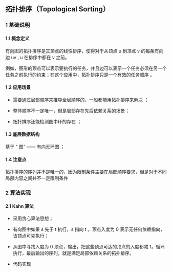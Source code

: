## 拓扑排序（Topological Sorting）

### 1 基础说明

#### 1.1 概念定义

有向图的拓扑排序是其顶点的线性排序，使得对于从顶点 u 到顶点  v 的每条有向边 uv , u 在排序中都在 v 之前。 

例如，图形的顶点可以表示要执行的任务，并且边可以表示一个任务必须在另一个任务之前执行的约束；在这个应用中，拓扑排序只是一个有效的任务顺序 。

#### 1.2 应用场景

* 需要通过局部顺序来推导全局顺序的，一般都能用拓扑排序来解决 ；
* 整体顺序不一定唯一，但是局部存在先后依赖关系的场景；

* 拓扑排序还能检测图中环的存在 ；

#### 1.3 底层数据结构

基于 “ 图” —— 有向无环图 ；

#### 1.4 注意点

拓扑排序的序列并不是唯一的，因为限制条件主要在局部顺序要求，但是对于不同局部内容之间并不一定限制条件

### 2 算法实现

#### 2.1 Kahn 算法

* 采用贪心算法思想；

* 有向图中如果 s 先于 t 执行，s 指向 t 。顶点入度为 0 表示无任何依赖指向，该顶点可先执行；

* 从图中寻找入度为 0 顶点，输出，把这些顶点可达的顶点的入度都减 1。循环执行，最后输出的序列，就是满足局部依赖关系的拓扑排序。

* 代码实现

  